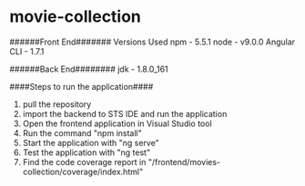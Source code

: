# movie-collection

######Front End#######
Versions Used
npm - 5.5.1
node - v9.0.0
Angular CLI - 1.7.1


######Back End########
jdk - 1.8.0_161


####Steps to run the application####
1. pull the repository
2. import the backend to STS IDE and run the application
3. Open the frontend application in Visual Studio tool
4. Run the command "npm install"
5. Start the application with "ng serve"
6. Test the application with "ng test"
7. Find the code coverage report in "/frontend/movies-collection/coverage/index.html"
